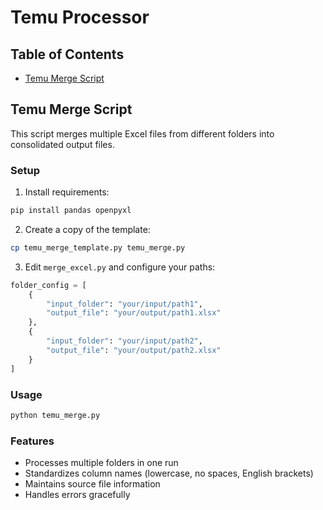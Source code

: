 # Temu Processor

## Table of Contents
- [Temu Merge Script](#Temu-Merge-Script)

## Temu Merge Script
This script merges multiple Excel files from different folders into consolidated output files.

### Setup

1. Install requirements:
```bash
pip install pandas openpyxl
```

2. Create a copy of the template:
```bash
cp temu_merge_template.py temu_merge.py
```

3. Edit `merge_excel.py` and configure your paths:
```python
folder_config = [
    {
        "input_folder": "your/input/path1",
        "output_file": "your/output/path1.xlsx"
    },
    {
        "input_folder": "your/input/path2",
        "output_file": "your/output/path2.xlsx"
    }
]
```

### Usage
```bash
python temu_merge.py
```

### Features
- Processes multiple folders in one run
- Standardizes column names (lowercase, no spaces, English brackets)
- Maintains source file information
- Handles errors gracefully
